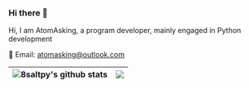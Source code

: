 ### Hi there 👋

Hi, I am AtomAsking, a program developer, mainly engaged in Python development

📧 Email: atomasking@outlook.com  

| <img align="center" src="https://github-readme-stats.vercel.app/api?username=8saltpy&show_icons=true&include_all_commits=true&theme=buefy&hide_border=true" alt="8saltpy's github stats" />| <img align="center" src="https://github-readme-stats.vercel.app/api/top-langs/?username=8saltpy&layout=compact&theme=buefy&hide_border=true" /> |
| ------------- | ------------- |
